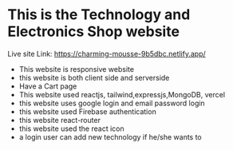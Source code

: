 # This is the Technology and Electronics Shop website

Live site Link: https://charming-mousse-9b5dbc.netlify.app/

- This website is responsive website
- this website is both client side and serverside
- Have a Cart page
- This website used reactjs, tailwind,expressjs,MongoDB, vercel
- this website uses google login and email password login
- this website used Firebase authentication
- this website react-router
- this website used the react icon
- a login user can add new technology if he/she wants to



